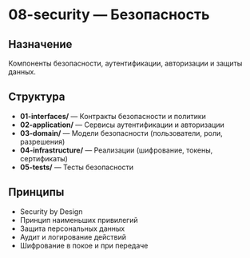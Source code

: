 # 08-security — Безопасность

## Назначение

Компоненты безопасности, аутентификации, авторизации и защиты данных.

## Структура

- **01-interfaces/** — Контракты безопасности и политики
- **02-application/** — Сервисы аутентификации и авторизации
- **03-domain/** — Модели безопасности (пользователи, роли, разрешения)
- **04-infrastructure/** — Реализации (шифрование, токены, сертификаты)
- **05-tests/** — Тесты безопасности

## Принципы

- Security by Design
- Принцип наименьших привилегий
- Защита персональных данных
- Аудит и логирование действий
- Шифрование в покое и при передаче
